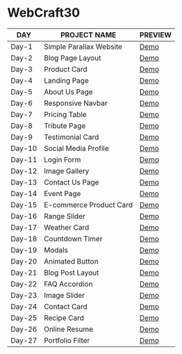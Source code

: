# WebCraft30
| DAY | PROJECT NAME | PREVIEW |
|-----|--------------|---------|
|Day-1| Simple Parallax Website | [Demo](https://manuacharya55.github.io/WebCraft30/Day-1/)|
|Day-2| Blog Page Layout | [Demo](https://manuacharya55.github.io/WebCraft30/Day-2/)|
|Day-3| Product Card | [Demo](https://manuacharya55.github.io/WebCraft30/Day-3/)|
|Day-4| Landing Page | [Demo](https://manuacharya55.github.io/WebCraft30/Day-4/)|
|Day-5| About Us Page | [Demo](https://manuacharya55.github.io/WebCraft30/Day-5/)|
|Day-6| Responsive Navbar | [Demo](https://manuacharya55.github.io/WebCraft30/Day-6/)|
|Day-7| Pricing Table |  [Demo](https://manuacharya55.github.io/WebCraft30/Day-7/)|
|Day-8| Tribute Page | [Demo](https://manuacharya55.github.io/WebCraft30/Day-8/)|
|Day-9| Testimonial Card | [Demo](https://manuacharya55.github.io/WebCraft30/Day-9/)|
|Day-10| Social Media Profile | [Demo](https://manuacharya55.github.io/WebCraft30/Day-10/)|
|Day-11| Login Form | [Demo](https://manuacharya55.github.io/WebCraft30/Day-11/)|
|Day-12| Image Gallery | [Demo](https://manuacharya55.github.io/WebCraft30/Day-12/)|
|Day-13| Contact Us Page | [Demo](https://manuacharya55.github.io/WebCraft30/Day-13/)|
|Day-14| Event Page | [Demo](https://manuacharya55.github.io/WebCraft30/Day-14/)|
|Day-15| E-commerce Product Card | [Demo](https://manuacharya55.github.io/WebCraft30/Day-15/)|
|Day-16| Range Slider | [Demo](https://manuacharya55.github.io/WebCraft30/Day-16/)|
|Day-17| Weather Card | [Demo](https://manuacharya55.github.io/WebCraft30/Day-17/)|
|Day-18| Countdown Timer | [Demo](https://manuacharya55.github.io/WebCraft30/Day-18/)|
|Day-19| Modals | [Demo](https://manuacharya55.github.io/WebCraft30/Day-19/)|
|Day-20| Animated Button | [Demo](https://manuacharya55.github.io/WebCraft30/Day-20/)|
|Day-21| Blog Post Layout | [Demo](https://manuacharya55.github.io/WebCraft30/Day-21/)|
|Day-22| FAQ Accordion | [Demo](https://manuacharya55.github.io/WebCraft30/Day-22/)|
|Day-23| Image Slider | [Demo](https://manuacharya55.github.io/WebCraft30/Day-23/)|
|Day-24| Contact Card | [Demo](https://manuacharya55.github.io/WebCraft30/Day-24/)|
|Day-25| Recipe Card | [Demo](https://manuacharya55.github.io/WebCraft30/Day-25/)|
|Day-26| Online Resume | [Demo](https://manuacharya55.github.io/WebCraft30/Day-26/)|
|Day-27| Portfolio Filter | [Demo](https://manuacharya55.github.io/WebCraft30/Day-27/)|
